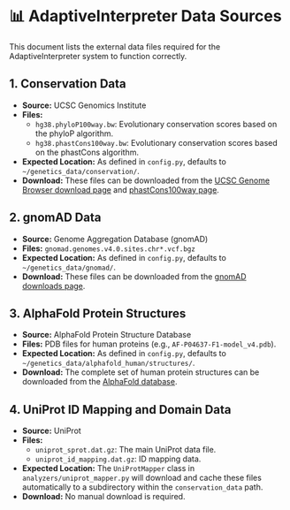 # 📊 AdaptiveInterpreter Data Sources

This document lists the external data files required for the AdaptiveInterpreter system to function correctly.

## 1. Conservation Data

-   **Source:** UCSC Genomics Institute
-   **Files:**
    -   `hg38.phyloP100way.bw`: Evolutionary conservation scores based on the phyloP algorithm.
    -   `hg38.phastCons100way.bw`: Evolutionary conservation scores based on the phastCons algorithm.
-   **Expected Location:** As defined in `config.py`, defaults to `~/genetics_data/conservation/`.
-   **Download:** These files can be downloaded from the [UCSC Genome Browser download page](http://hgdownload.soe.ucsc.edu/goldenPath/hg38/phyloP100way/) and [phastCons100way page](http://hgdownload.soe.ucsc.edu/goldenPath/hg38/phastCons100way/).

## 2. gnomAD Data

-   **Source:** Genome Aggregation Database (gnomAD)
-   **Files:** `gnomad.genomes.v4.0.sites.chr*.vcf.bgz`
-   **Expected Location:** As defined in `config.py`, defaults to `~/genetics_data/gnomad/`.
-   **Download:** These files can be downloaded from the [gnomAD downloads page](https://gnomad.broadinstitute.org/downloads).

## 3. AlphaFold Protein Structures

-   **Source:** AlphaFold Protein Structure Database
-   **Files:** PDB files for human proteins (e.g., `AF-P04637-F1-model_v4.pdb`).
-   **Expected Location:** As defined in `config.py`, defaults to `~/genetics_data/alphafold_human/structures/`.
-   **Download:** The complete set of human protein structures can be downloaded from the [AlphaFold database](https://alphafold.ebi.ac.uk/download).

## 4. UniProt ID Mapping and Domain Data

-   **Source:** UniProt
-   **Files:**
    -   `uniprot_sprot.dat.gz`: The main UniProt data file.
    -   `uniprot_id_mapping.dat.gz`: ID mapping data.
-   **Expected Location:** The `UniProtMapper` class in `analyzers/uniprot_mapper.py` will download and cache these files automatically to a subdirectory within the `conservation_data` path.
-   **Download:** No manual download is required.
